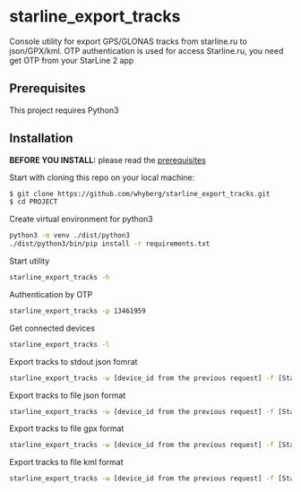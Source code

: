 # starline_export_tracks
Console utility for export GPS/GLONAS tracks from starline.ru to json/GPX/kml.
OTP authentication is used for access Starline.ru, you need get OTP from your StarLine 2 app

##  Prerequisites
This project requires Python3

## Installation

**BEFORE YOU INSTALL:** please read the [prerequisites](#prerequisites)

Start with cloning this repo on your local machine:

```sh
$ git clone https://github.com/whyberg/starline_export_tracks.git
$ cd PROJECT
```

Create virtual environment for python3

```sh
python3 -m venv ./dist/python3
./dist/python3/bin/pip install -r requirements.txt
```

Start utility

```sh
starline_export_tracks -h
```

Authentication by OTP

```sh
starline_export_tracks -p 13461959
```

Get connected devices

```sh
starline_export_tracks -l
```

Export tracks to stdout json fomrat

```sh
starline_export_tracks -w [device_id from the previous request] -f [Start Date/Time] -t [Stop date/time]
```

Export tracks to file json format

```sh
starline_export_tracks -w [device_id from the previous request] -f [Start Date/Time] -t [Stop date/time] -n [filename]
```

Export tracks to file gpx format

```sh
starline_export_tracks -w [device_id from the previous request] -f [Start Date/Time] -t [Stop date/time] -g -n [filename]
```

Export tracks to file kml format

```sh
starline_export_tracks -w [device_id from the previous request] -f [Start Date/Time] -t [Stop date/time] -k -n [filename]
```
